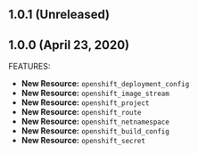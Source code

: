 ## 1.0.1 (Unreleased)
## 1.0.0 (April 23, 2020)

FEATURES:

* **New Resource:** `openshift_deployment_config`
* **New Resource:** `openshift_image_stream`
* **New Resource:** `openshift_project`
* **New Resource:** `openshift_route`
* **New Resource:** `openshift_netnamespace`
* **New Resource:** `openshift_build_config`
* **New Resource:** `openshift_secret`
